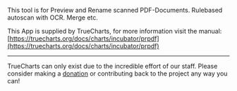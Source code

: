 This tool is for Preview and Rename scanned PDF-Documents. Rulebased autoscan with OCR. Merge etc. 


This App is supplied by TrueCharts, for more information visit the manual: [https://truecharts.org/docs/charts/incubator/prpdf](https://truecharts.org/docs/charts/incubator/prpdf)

---

TrueCharts can only exist due to the incredible effort of our staff.
Please consider making a [donation](https://truecharts.org/docs/about/sponsor) or contributing back to the project any way you can!
